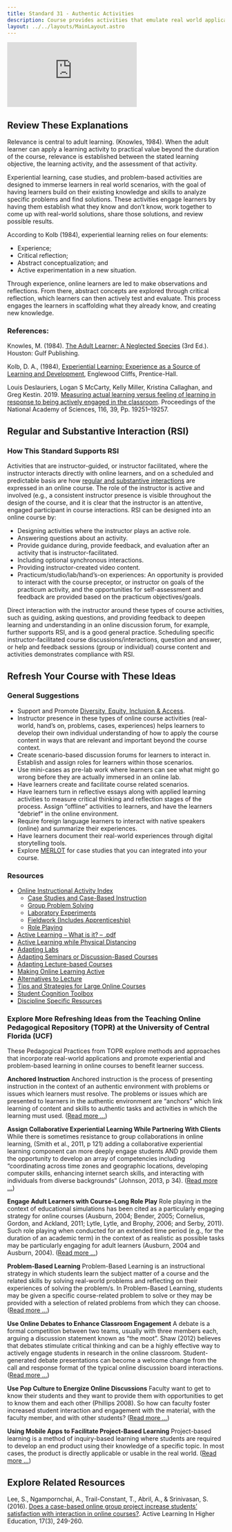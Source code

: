 ```yaml
---
title: Standard 31 - Authentic Activities
description: Course provides activities that emulate real world applications of the discipline, such as experiential learning, case studies, and problem-based activities.
layout: ../../layouts/MainLayout.astro
---
```


<iframe src="https://www.youtube.com/embed/VYk6v0H46hY" title="YouTube video player" frameborder="0" allow="accelerometer; autoplay; clipboard-write; encrypted-media; gyroscope; picture-in-picture" allowfullscreen></iframe>

## Review These Explanations

Relevance is central to adult learning. (Knowles, 1984). When the adult learner can apply a learning activity to practical value beyond the duration of the course, relevance is established between the stated learning objective, the learning activity, and the assessment of that activity.

Experiential learning, case studies, and problem-based activities are designed to immerse learners in real world scenarios, with the goal of having learners build on their existing knowledge and skills to analyze specific problems and find solutions. These activities engage learners by having them establish what they know and don’t know, work together to come up with real-world solutions, share those solutions, and review possible results.

According to Kolb (1984), experiential learning relies on four elements:

- Experience;
- Critical reflection;
- Abstract conceptualization; and
- Active experimentation in a new situation.

Through experience, online learners are led to make observations and reflections. From there, abstract concepts are explored through critical reflection, which learners can then actively test and evaluate. This process engages the learners in scaffolding what they already know, and creating new knowledge.

### References:
Knowles, M. (1984). [The Adult Learner: A Neglected Species](http://files.eric.ed.gov/fulltext/ED084368.pdf) (3rd Ed.). Houston: Gulf Publishing.

Kolb, D. A., (1984), [Experiential Learning: Experience as a Source of Learning and Development](http://ptgmedia.pearsoncmg.com/images/9780133892406/samplepages/9780133892406.pdf), Englewood Cliffs, Prentice-Hall.

Louis Deslauriers, Logan S McCarty, Kelly Miller, Kristina Callaghan, and Greg Kestin. 2019. [Measuring actual learning versus feeling of learning in response to being actively engaged in the classroom](https://www.researchgate.net/publication/335633436_Measuring_actual_learning_versus_feeling_of_learning_in_response_to_being_actively_engaged_in_the_classroom/fulltext/5d7122aba6fdcc9961b00a5e/Measuring-actual-learning-versus-feeling-of-learning-in-response-to-being-actively-engaged-in-the-classroom.pdf). Proceedings of the National Academy of Sciences, 116, 39, Pp. 19251–19257.

## Regular and Substantive Interaction (RSI)

### How This Standard Supports RSI
Activities that are instructor-guided, or instructor facilitated, where the instructor interacts directly with online learners, and on a scheduled and predictable basis are how [regular and substantive interactions](/rsi/introduction)  are expressed in an online course. The role of the instructor is active and involved (e.g., a consistent instructor presence is visible throughout the design of the course, and it is clear that the instructor is an attentive, engaged participant in course interactions. RSI can be designed into an online course by:

- Designing activities where the instructor plays an active role.
- Answering questions about an activity.
- Provide guidance during, provide feedback, and evaluation after an activity that is instructor-facilitated.
- Including optional synchronous interactions.
- Providing instructor-created video content.
- Practicum/studio/lab/hand’s-on experiences: An opportunity is provided to interact with the course preceptor, or instructor on goals of the practicum activity, and the opportunities for self-assessment and feedback are provided based on the practicum objectives/goals.

Direct interaction with the instructor around these types of course activities, such as guiding, asking questions, and providing feedback to deepen learning and understanding in an online discussion forum, for example, further supports RSI, and is a good general practice. Scheduling specific instructor-facilitated course discussions/interactions, question and answer, or help and feedback sessions (group or individual) course content and activities demonstrates compliance with RSI.

## Refresh Your Course with These Ideas

### General Suggestions
- Support and Promote [Diversity, Equity, Inclusion & Access](https://docs.google.com/document/d/19YAMP9PngnAX3J0eJJMN111lbJ-1_0zYD10Du0dcFVY/edit?usp=sharing).
- Instructor presence in these types of online course activities (real-world, hand’s on, problems, cases, experiences) helps learners to develop their own individual understanding of how to apply the course content in ways that are relevant and important beyond the course context.
- Create scenario-based discussion forums for learners to interact in. Establish and assign roles for learners within those scenarios.
- Use mini-cases as pre-lab work where learners can see what might go wrong before they are actually immersed in an online lab.
- Have learners create and facilitate course related scenarios.
- Have learners turn in reflective essays along with applied learning activities to measure critical thinking and reflection stages of the process.
Assign “offline” activities to learners, and have the learners “debrief” in the online environment.
- Require foreign language learners to interact with native speakers (online) and summarize their experiences.
- Have learners document their real-world experiences through digital storytelling tools.
- Explore [MERLOT](https://www.merlot.org/merlot/index.htm) for case studies that you can integrated into your course.

### Resources
- [Online Instructional Activity Index](https://www.uis.edu/ion/resources/instructional-activities-index/)
    - [Case Studies and Case-Based Instruction](https://www.uis.edu/ion/resources/instructional-activities-index/case-studies-case-based-instruction/)
    - [Group Problem Solving](https://www.uis.edu/ion/resources/instructional-activities-index/group-problem-solving/)
    - [Laboratory Experiments](https://www.uis.edu/ion/resources/instructional-activities-index/laboratory-experiments/)
    - [Fieldwork (Includes Apprenticeship)](https://www.uis.edu/ion/resources/instructional-activities-index/fieldwork-includes-apprenticeship/)
    - [Role Playing](https://www.uis.edu/ion/resources/instructional-activities-index/role-playing/)
- [Active Learning – What is it? – .pdf](https://storage.ning.com/topology/rest/1.0/file/get/5848481059?profile=original)
- [Active Learning while Physical Distancing](https://docs.google.com/document/d/15ZtTu2pmQRU_eC3gMccVhVwDR57PDs4uxlMB7Bs1os8/edit?usp=sharing)
- [Adapting Labs](https://keeplearning.umsystem.edu/instructors/adapting-lab-courses)
- [Adapting Seminars or Discussion-Based Courses](https://keeplearning.umsystem.edu/instructors/adapting-seminar-courses)
- [Adapting Lecture-based Courses](https://keeplearning.umsystem.edu/instructors/adapting-lecture-courses)
- [Making Online Learning Active](https://www.insidehighered.com/blogs/higher-ed-gamma/making-online-learning-active)
- [Alternatives to Lecture](https://www.slideshare.net/alexandrapickett/50-alternatives-to-lecture)
- [Tips and Strategies for Large Online Courses](https://onlineteaching.open.suny.edu/page/largeformat)
- [Student Cognition Toolbox](https://oli.cmu.edu/courses/student-cognition-toolbox/)
- [Discipline Specific Resources](https://onlineteaching.open.suny.edu/page/discipline)

### Explore More Refreshing Ideas from the Teaching Online Pedagogical Repository (TOPR) at the University of Central Florida (UCF)

These Pedagogical Practices from TOPR explore methods and approaches that incorporate real-world applications and promote experiential and problem-based learning in online courses to benefit learner success.

**Anchored Instruction**
Anchored instruction is the process of presenting instruction in the context of an authentic environment with problems or issues which learners must resolve. The problems or issues which are presented to learners in the authentic environment are “anchors” which link learning of content and skills to authentic tasks and activities in which the learning must used. ([Read more …](https://topr.online.ucf.edu/anchored-instruction/))

**Assign Collaborative Experiential Learning While Partnering With Clients**
While there is sometimes resistance to group collaborations in online learning, (Smith et al., 2011, p 121) adding a collaborative experiential learning component can more deeply engage students AND provide them the opportunity to develop an array of competencies including “coordinating across time zones and geographic locations, developing computer skills, enhancing internet search skills, and interacting with individuals from diverse backgrounds” (Johnson, 2013, p 34). ([Read more …](https://topr.online.ucf.edu/assign-collaborative-experiential-learning-while-partnering-with-clients/))

**Engage Adult Learners with Course-Long Role Play**
Role playing in the context of educational simulations has been cited as a particularly engaging strategy for online courses (Ausburn, 2004; Bender, 2005; Cornelius, Gordon, and Ackland, 2011; Lytle, Lytle, and Brophy, 2006; and Serby, 2011). Such role playing when conducted for an extended time period (e.g., for the duration of an academic term) in the context of as realistic as possible tasks may be particularly engaging for adult learners (Ausburn, 2004 and Ausburn, 2004). ([Read more …](https://topr.online.ucf.edu/engage-adult-learners-with-course-long-role-play/))

**Problem-Based Learning**
Problem-Based Learning is an instructional strategy in which students learn the subject matter of a course and the related skills by solving real-world problems and reflecting on their experiences of solving the problem/s. In Problem-Based Learning, students may be given a specific course-related problem to solve or they may be provided with a selection of related problems from which they can choose. ([Read more …](https://topr.online.ucf.edu/problem-based-learning/))

**Use Online Debates to Enhance Classroom 
Engagement**
A debate is a formal competition between two teams, usually with three members each, arguing a discussion statement known as “the moot”. Shaw (2012) believes that debates stimulate critical thinking and can be a highly effective way to actively engage students in research in the online classroom. Student-generated debate presentations can become a welcome change from the call and response format of the typical online discussion board interactions. ([Read more …](https://topr.online.ucf.edu/use-online-debates-to-enhance-classroom-engagement/))

**Use Pop Culture to Energize Online Discussions**
Faculty want to get to know their students and they want to provide them with opportunities to get to know them and each other (Phillips 2008). So how can faculty foster increased student interaction and engagement with the material, with the faculty member, and with other students? ([Read more …](https://topr.online.ucf.edu/use-pop-culture-to-energize-online-activities/))

**Using Mobile Apps to Facilitate Project-Based Learning**
Project-based learning is a method of inquiry-based learning where students are required to develop an end product using their knowledge of a specific topic. In most cases, the product is directly applicable or usable in the real world. ([Read more …](https://topr.online.ucf.edu/using-mobile-apps-to-facilitate-project-based-learning/))

## Explore Related Resources
Lee, S., Ngampornchai, A., Trail-Constant, T., Abril, A., & Srinivasan, S. (2016). [Does a case-based online group project increase students’ satisfaction with interaction in online courses?](http://journals.sagepub.com/doi/abs/10.1177/1469787416654800). Active Learning In Higher Education, 17(3), 249-260.